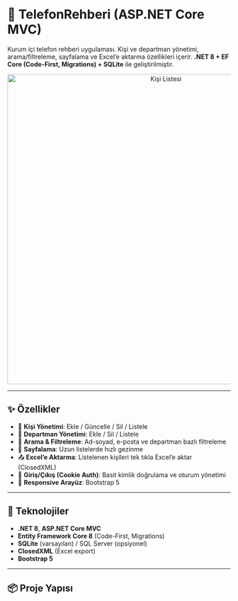# 📒 TelefonRehberi (ASP.NET Core MVC)

Kurum içi telefon rehberi uygulaması. Kişi ve departman yönetimi, arama/filtreleme, sayfalama ve Excel’e aktarma özellikleri içerir. **.NET 8 + EF Core (Code-First, Migrations) + SQLite** ile geliştirilmiştir.

<p align="center">
  <img src="docs/screen-list.png" alt="Kişi Listesi" width="700">
</p>

---

## ✨ Özellikler

- 👤 **Kişi Yönetimi**: Ekle / Güncelle / Sil / Listele  
- 🏢 **Departman Yönetimi**: Ekle / Sil / Listele  
- 🔎 **Arama & Filtreleme**: Ad-soyad, e-posta ve departman bazlı filtreleme  
- 📄 **Sayfalama**: Uzun listelerde hızlı gezinme  
- 📤 **Excel’e Aktarma**: Listelenen kişileri tek tıkla Excel’e aktar (ClosedXML)  
- 🔐 **Giriş/Çıkış (Cookie Auth)**: Basit kimlik doğrulama ve oturum yönetimi  
- 🎨 **Responsive Arayüz**: Bootstrap 5

---

## 🧰 Teknolojiler

- **.NET 8**, **ASP.NET Core MVC**
- **Entity Framework Core 8** (Code-First, Migrations)
- **SQLite** (varsayılan) / SQL Server (opsiyonel)
- **ClosedXML** (Excel export)
- **Bootstrap 5**

---

## 📦 Proje Yapısı

